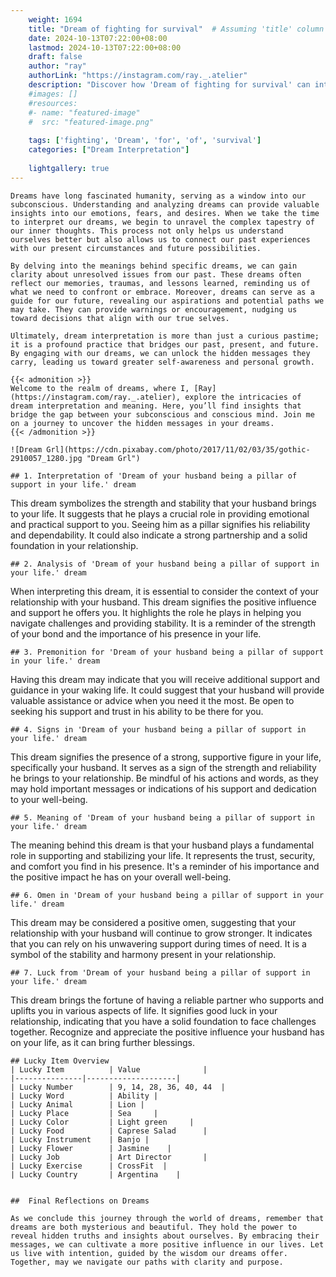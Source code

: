 ```yaml
---
    weight: 1694
    title: "Dream of fighting for survival"  # Assuming 'title' column exists
    date: 2024-10-13T07:22:00+08:00
    lastmod: 2024-10-13T07:22:00+08:00
    draft: false
    author: "ray"
    authorLink: "https://instagram.com/ray._.atelier"
    description: "Discover how 'Dream of fighting for survival' can interpret your future and uncover its significant meanings in your life."
    #images: []
    #resources:
    #- name: "featured-image"
    #  src: "featured-image.png"
    
    tags: ['fighting', 'Dream', 'for', 'of', 'survival']
    categories: ["Dream Interpretation"]
    
    lightgallery: true
---
```

    
    Dreams have long fascinated humanity, serving as a window into our subconscious. Understanding and analyzing dreams can provide valuable insights into our emotions, fears, and desires. When we take the time to interpret our dreams, we begin to unravel the complex tapestry of our inner thoughts. This process not only helps us understand ourselves better but also allows us to connect our past experiences with our present circumstances and future possibilities.
    
    By delving into the meanings behind specific dreams, we can gain clarity about unresolved issues from our past. These dreams often reflect our memories, traumas, and lessons learned, reminding us of what we need to confront or embrace. Moreover, dreams can serve as a guide for our future, revealing our aspirations and potential paths we may take. They can provide warnings or encouragement, nudging us toward decisions that align with our true selves.
    
    Ultimately, dream interpretation is more than just a curious pastime; it is a profound practice that bridges our past, present, and future. By engaging with our dreams, we can unlock the hidden messages they carry, leading us toward greater self-awareness and personal growth.
    
    {{< admonition >}}
    Welcome to the realm of dreams, where I, [Ray](https://instagram.com/ray._.atelier), explore the intricacies of dream interpretation and meaning. Here, you’ll find insights that bridge the gap between your subconscious and conscious mind. Join me on a journey to uncover the hidden messages in your dreams.
    {{< /admonition >}}
    
    ![Dream Grl](https://cdn.pixabay.com/photo/2017/11/02/03/35/gothic-2910057_1280.jpg "Dream Grl")
    
    ## 1. Interpretation of 'Dream of your husband being a pillar of support in your life.' dream
    
This dream symbolizes the strength and stability that your husband brings to your life. It suggests that he plays a crucial role in providing emotional and practical support to you. Seeing him as a pillar signifies his reliability and dependability. It could also indicate a strong partnership and a solid foundation in your relationship.
    
    ## 2. Analysis of 'Dream of your husband being a pillar of support in your life.' dream
    
When interpreting this dream, it is essential to consider the context of your relationship with your husband. This dream signifies the positive influence and support he offers you. It highlights the role he plays in helping you navigate challenges and providing stability. It is a reminder of the strength of your bond and the importance of his presence in your life.
    
    ## 3. Premonition for 'Dream of your husband being a pillar of support in your life.' dream
    
Having this dream may indicate that you will receive additional support and guidance in your waking life. It could suggest that your husband will provide valuable assistance or advice when you need it the most. Be open to seeking his support and trust in his ability to be there for you.
    
    ## 4. Signs in 'Dream of your husband being a pillar of support in your life.' dream
    
This dream signifies the presence of a strong, supportive figure in your life, specifically your husband. It serves as a sign of the strength and reliability he brings to your relationship. Be mindful of his actions and words, as they may hold important messages or indications of his support and dedication to your well-being.
    
    ## 5. Meaning of 'Dream of your husband being a pillar of support in your life.' dream
    
The meaning behind this dream is that your husband plays a fundamental role in supporting and stabilizing your life. It represents the trust, security, and comfort you find in his presence. It's a reminder of his importance and the positive impact he has on your overall well-being.
    
    ## 6. Omen in 'Dream of your husband being a pillar of support in your life.' dream
    
This dream may be considered a positive omen, suggesting that your relationship with your husband will continue to grow stronger. It indicates that you can rely on his unwavering support during times of need. It is a symbol of the stability and harmony present in your relationship.
    
    ## 7. Luck from 'Dream of your husband being a pillar of support in your life.' dream
    
This dream brings the fortune of having a reliable partner who supports and uplifts you in various aspects of life. It signifies good luck in your relationship, indicating that you have a solid foundation to face challenges together. Recognize and appreciate the positive influence your husband has on your life, as it can bring further blessings.
    
    ## Lucky Item Overview
    | Lucky Item          | Value              |
    |---------------|--------------------|
    | Lucky Number        | 9, 14, 28, 36, 40, 44  |
    | Lucky Word          | Ability |
    | Lucky Animal        | Lion |
    | Lucky Place         | Sea     |
    | Lucky Color         | Light green     |
    | Lucky Food          | Caprese Salad      |
    | Lucky Instrument    | Banjo |
    | Lucky Flower        | Jasmine    |
    | Lucky Job           | Art Director       |
    | Lucky Exercise      | CrossFit  |
    | Lucky Country       | Argentina    |
    
    
    ##  Final Reflections on Dreams
    
    As we conclude this journey through the world of dreams, remember that dreams are both mysterious and beautiful. They hold the power to reveal hidden truths and insights about ourselves. By embracing their messages, we can cultivate a more positive influence in our lives. Let us live with intention, guided by the wisdom our dreams offer. Together, may we navigate our paths with clarity and purpose.
    